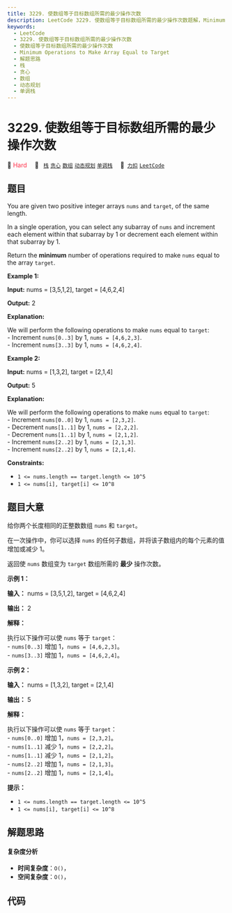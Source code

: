 ```yaml
---
title: 3229. 使数组等于目标数组所需的最少操作次数
description: LeetCode 3229. 使数组等于目标数组所需的最少操作次数题解，Minimum Operations to Make Array Equal to Target，包含解题思路、复杂度分析以及完整的 JavaScript 代码实现。
keywords:
  - LeetCode
  - 3229. 使数组等于目标数组所需的最少操作次数
  - 使数组等于目标数组所需的最少操作次数
  - Minimum Operations to Make Array Equal to Target
  - 解题思路
  - 栈
  - 贪心
  - 数组
  - 动态规划
  - 单调栈
---
```


# 3229. 使数组等于目标数组所需的最少操作次数

🔴 <font color=#ff334b>Hard</font>&emsp; 🔖&ensp; [`栈`](/tag/stack.md) [`贪心`](/tag/greedy.md) [`数组`](/tag/array.md) [`动态规划`](/tag/dynamic-programming.md) [`单调栈`](/tag/monotonic-stack.md)&emsp; 🔗&ensp;[`力扣`](https://leetcode.cn/problems/minimum-operations-to-make-array-equal-to-target) [`LeetCode`](https://leetcode.com/problems/minimum-operations-to-make-array-equal-to-target)

## 题目

You are given two positive integer arrays `nums` and `target`, of the same
length.

In a single operation, you can select any subarray of `nums` and increment
each element within that subarray by 1 or decrement each element within that
subarray by 1.

Return the **minimum** number of operations required to make `nums` equal to
the array `target`.



**Example 1:**

**Input:** nums = [3,5,1,2], target = [4,6,2,4]

**Output:** 2

**Explanation:**

We will perform the following operations to make `nums` equal to `target`:  
\- Increment `nums[0..3]` by 1, `nums = [4,6,2,3]`.  
\- Increment `nums[3..3]` by 1, `nums = [4,6,2,4]`.

**Example 2:**

**Input:** nums = [1,3,2], target = [2,1,4]

**Output:** 5

**Explanation:**

We will perform the following operations to make `nums` equal to `target`:  
\- Increment `nums[0..0]` by 1, `nums = [2,3,2]`.  
\- Decrement `nums[1..1]` by 1, `nums = [2,2,2]`.  
\- Decrement `nums[1..1]` by 1, `nums = [2,1,2]`.  
\- Increment `nums[2..2]` by 1, `nums = [2,1,3]`.  
\- Increment `nums[2..2]` by 1, `nums = [2,1,4]`.



**Constraints:**

  * `1 <= nums.length == target.length <= 10^5`
  * `1 <= nums[i], target[i] <= 10^8`


## 题目大意

给你两个长度相同的正整数数组 `nums` 和 `target`。

在一次操作中，你可以选择 `nums` 的任何子数组，并将该子数组内的每个元素的值增加或减少 1。

返回使 `nums` 数组变为 `target` 数组所需的 **最少** 操作次数。



**示例 1：**

**输入：** nums = [3,5,1,2], target = [4,6,2,4]

**输出：** 2

**解释：**

执行以下操作可以使 `nums` 等于 `target`：  
\- `nums[0..3]` 增加 1，`nums = [4,6,2,3]`。  
\- `nums[3..3]` 增加 1，`nums = [4,6,2,4]`。

**示例 2：**

**输入：** nums = [1,3,2], target = [2,1,4]

**输出：** 5

**解释：**

执行以下操作可以使 `nums` 等于 `target`：  
\- `nums[0..0]` 增加 1，`nums = [2,3,2]`。  
\- `nums[1..1]` 减少 1，`nums = [2,2,2]`。  
\- `nums[1..1]` 减少 1，`nums = [2,1,2]`。  
\- `nums[2..2]` 增加 1，`nums = [2,1,3]`。  
\- `nums[2..2]` 增加 1，`nums = [2,1,4]`。



**提示：**

  * `1 <= nums.length == target.length <= 10^5`
  * `1 <= nums[i], target[i] <= 10^8`


## 解题思路

#### 复杂度分析

- **时间复杂度**：`O()`，
- **空间复杂度**：`O()`，

## 代码

```javascript

```